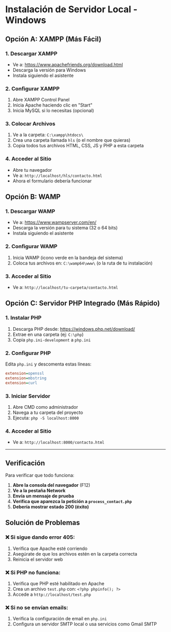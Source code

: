 # Instalación de Servidor Local - Windows

## Opción A: XAMPP (Más Fácil)

### 1. Descargar XAMPP
- Ve a: https://www.apachefriends.org/download.html
- Descarga la versión para Windows
- Instala siguiendo el asistente

### 2. Configurar XAMPP
1. Abre XAMPP Control Panel
2. Inicia Apache haciendo clic en "Start"
3. Inicia MySQL si lo necesitas (opcional)

### 3. Colocar Archivos
1. Ve a la carpeta: `C:\xampp\htdocs\`
2. Crea una carpeta llamada `hls` (o el nombre que quieras)
3. Copia todos tus archivos HTML, CSS, JS y PHP a esta carpeta

### 4. Acceder al Sitio
- Abre tu navegador
- Ve a: `http://localhost/hls/contacto.html`
- Ahora el formulario debería funcionar

## Opción B: WAMP

### 1. Descargar WAMP
- Ve a: https://www.wampserver.com/en/
- Descarga la versión para tu sistema (32 o 64 bits)
- Instala siguiendo el asistente

### 2. Configurar WAMP
1. Inicia WAMP (icono verde en la bandeja del sistema)
2. Coloca tus archivos en: `C:\wamp64\www\` (o la ruta de tu instalación)

### 3. Acceder al Sitio
- Ve a: `http://localhost/tu-carpeta/contacto.html`

## Opción C: Servidor PHP Integrado (Más Rápido)

### 1. Instalar PHP
1. Descarga PHP desde: https://windows.php.net/download/
2. Extrae en una carpeta (ej: `C:\php`)
3. Copia `php.ini-development` a `php.ini`

### 2. Configurar PHP
Edita `php.ini` y descomenta estas líneas:
```ini
extension=openssl
extension=mbstring
extension=curl
```

### 3. Iniciar Servidor
1. Abre CMD como administrador
2. Navega a tu carpeta del proyecto
3. Ejecuta: `php -S localhost:8000`

### 4. Acceder al Sitio
- Ve a: `http://localhost:8000/contacto.html`

---

## Verificación

Para verificar que todo funciona:

1. **Abre la consola del navegador** (F12)
2. **Ve a la pestaña Network**
3. **Envía un mensaje de prueba**
4. **Verifica que aparezca la petición a `process_contact.php`**
5. **Debería mostrar estado 200 (éxito)**

## Solución de Problemas

### ❌ Si sigue dando error 405:
1. Verifica que Apache esté corriendo
2. Asegúrate de que los archivos estén en la carpeta correcta
3. Reinicia el servidor web

### ❌ Si PHP no funciona:
1. Verifica que PHP esté habilitado en Apache
2. Crea un archivo `test.php` con: `<?php phpinfo(); ?>`
3. Accede a `http://localhost/test.php`

### ❌ Si no se envían emails:
1. Verifica la configuración de email en `php.ini`
2. Configura un servidor SMTP local o usa servicios como Gmail SMTP 